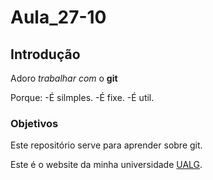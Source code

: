# Aula_27-10

## Introdução

Adoro *trabalhar* _com_ o **git**

Porque:
-É silmples.
-É fixe.
-É util.

### Objetivos
Este repositório serve para aprender sobre git.

Este é o website da minha universidade [UALG](https://www.ualg.pt/).